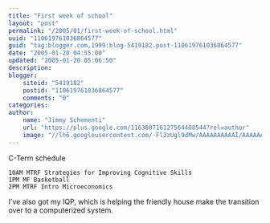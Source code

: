 ```yaml
---
title: "First week of school"
layout: "post"
permalink: "/2005/01/first-week-of-school.html"
uuid: "110619761036864577"
guid: "tag:blogger.com,1999:blog-5419182.post-110619761036864577"
date: "2005-01-20 04:55:00"
updated: "2005-01-20 05:06:50"
description:
blogger:
    siteid: "5419182"
    postid: "110619761036864577"
    comments: "0"
categories:
author:
    name: "Jimmy Schementi"
    url: "https://plus.google.com/116380716127564408544?rel=author"
    image: "//lh6.googleusercontent.com/-Fl3zUgl9dMw/AAAAAAAAAAI/AAAAAAAABYQ/CvQezyGiMP4/s512-c/photo.jpg"
---
```


C-Term schedule

    10AM MTRF Strategies for Improving Cognitive Skills
    1PM MF Basketball
    2PM MTRF Intro Microeconomics

I've also got my IQP, which is helping the friendly house make the transition over to a computerized system.